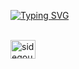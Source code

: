 [![Typing SVG](https://readme-typing-svg.demolab.com?font=Fira+Code&pause=1000&color=F70404&random=false&width=435&lines=opa%2C+fala+ai)](https://git.io/typing-svg)

<div style="display: inline_block"><br>
  <img aling="center" alt="sidegouth" height="30" width="40" src="<img src="https://cdn.jsdelivr.net/gh/devicons/devicon@latest/icons/archlinux/archlinux-original.svg">
</div>


